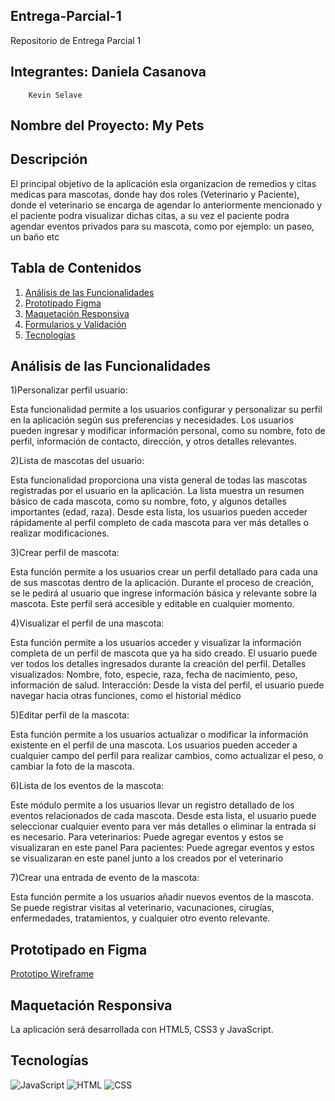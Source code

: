 ## Entrega-Parcial-1
Repositorio de Entrega Parcial 1


## Integrantes: Daniela Casanova
		Kevin Selave



## Nombre del Proyecto: My Pets
## Descripción

El principal objetivo de la aplicación esla organizacion de remedios y citas medicas para mascotas, donde hay dos roles (Veterinario y Paciente), donde el veterinario se encarga
de agendar lo anteriormente mencionado y el paciente podra visualizar dichas citas, a su vez el paciente podra agendar eventos privados para su mascota, como por ejemplo: un paseo, un baño etc


## Tabla de Contenidos

1. [Análisis de las Funcionalidades](#análisisdelasfuncionalidades)
2. [Prototipado Figma](#prototipadofigma)
3. [Maquetación Responsiva](#aaquetaciónresponsiva)
4. [Formularios y Validación](#formulariosyvalidación)
5. [Tecnologías](#tecnologías)


## Análisis de las Funcionalidades

1)Personalizar perfil usuario:

Esta funcionalidad permite a los usuarios configurar y personalizar su perfil en la aplicación según sus preferencias y necesidades. 
Los usuarios pueden ingresar y modificar información personal, como su nombre, foto de perfil, información de contacto, dirección, y otros detalles relevantes.


2)Lista de mascotas del usuario:

Esta funcionalidad proporciona una vista general de todas las mascotas registradas por el usuario en la aplicación. La lista muestra un resumen básico de cada mascota, como su nombre, foto, y algunos detalles importantes (edad, raza).
Desde esta lista, los usuarios pueden acceder rápidamente al perfil completo de cada mascota para ver más detalles o realizar modificaciones.


3)Crear perfil de mascota:

Esta función permite a los usuarios crear un perfil detallado para cada una de sus mascotas dentro de la aplicación. Durante el proceso de creación, se le pedirá al usuario que ingrese información básica y relevante sobre la mascota.
Este perfil será accesible y editable en cualquier momento.


4)Visualizar el perfil de una mascota:

Esta función permite a los usuarios acceder y visualizar la información completa de un perfil de mascota que ya ha sido creado. El usuario puede ver todos los detalles ingresados durante la creación del perfil.
Detalles visualizados: Nombre, foto, especie, raza, fecha de nacimiento, peso, información de salud.
Interacción: Desde la vista del perfil, el usuario puede navegar hacia otras funciones, como el historial médico 


5)Editar perfil de la mascota:

Esta función permite a los usuarios actualizar o modificar la información existente en el perfil de una mascota. 
Los usuarios pueden acceder a cualquier campo del perfil para realizar cambios, como actualizar el peso, o cambiar la foto de la mascota.


6)Lista de los eventos de la mascota:

Este módulo permite a los usuarios llevar un registro detallado de los eventos relacionados de cada mascota. 
Desde esta lista, el usuario puede seleccionar cualquier evento para ver más detalles o eliminar la entrada si es necesario.
Para veterinarios: Puede agregar eventos y estos se visualizaran en este panel
Para pacientes: Puede agregar eventos y estos se visualizaran en este panel junto a los creados por el veterinario


7)Crear una entrada de evento de la mascota: 

Esta función permite a los usuarios añadir nuevos eventos de la mascota. Se puede registrar visitas al veterinario, 
vacunaciones, cirugías, enfermedades, tratamientos, y cualquier otro evento relevante.

## Prototipado en Figma

[Prototipo Wireframe](https://www.figma.com/proto/avruqP7UN80ypbRawSHHiY/Untitled?node-id=0-1&t=73SN4oJbulDwYX7X-1)

## Maquetación Responsiva
La aplicación será desarrollada con HTML5, CSS3 y JavaScript.
## Tecnologías
![JavaScript](https://img.shields.io/badge/JavaScript-F7DF1E?style=flat&logo=javascript&logoColor=black)
![HTML](https://img.shields.io/badge/HTML5-E34F26?style=flat&logo=html5&logoColor=white)
![CSS](https://img.shields.io/badge/CSS3-1572B6?style=flat&logo=css3&logoColor=white)
